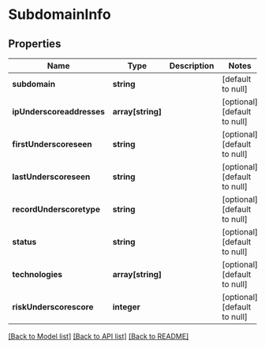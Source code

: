# SubdomainInfo

## Properties
Name | Type | Description | Notes
------------ | ------------- | ------------- | -------------
**subdomain** | **string** |  | [default to null]
**ipUnderscoreaddresses** | **array[string]** |  | [optional] [default to null]
**firstUnderscoreseen** | **string** |  | [optional] [default to null]
**lastUnderscoreseen** | **string** |  | [optional] [default to null]
**recordUnderscoretype** | **string** |  | [optional] [default to null]
**status** | **string** |  | [optional] [default to null]
**technologies** | **array[string]** |  | [optional] [default to null]
**riskUnderscorescore** | **integer** |  | [optional] [default to null]

[[Back to Model list]](../README.md#documentation-for-models) [[Back to API list]](../README.md#documentation-for-api-endpoints) [[Back to README]](../README.md)


